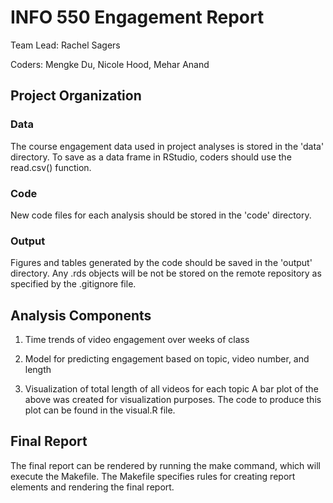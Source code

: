 # INFO 550 Engagement Report

Team Lead: Rachel Sagers

Coders: Mengke Du, Nicole Hood, Mehar Anand

## Project Organization

### Data

The course engagement data used in project analyses is stored in the 'data' directory. To save as a data frame in RStudio, coders should use the read.csv() function.

### Code

New code files for each analysis should be stored in the 'code' directory.

### Output

Figures and tables generated by the code should be saved in the 'output' directory. Any .rds objects will be not be stored on the remote repository as specified by the .gitignore file.

## Analysis Components

1. Time trends of video engagement over weeks of class

2. Model for predicting engagement based on topic, video number, and length

3. Visualization of total length of all videos for each topic
   A bar plot of the above was created for visualization purposes. 
   The code to produce this plot can be found in the visual.R file.

## Final Report

The final report can be rendered by running the make command, which will execute the Makefile. The Makefile specifies rules for creating report elements and rendering the final report. 
